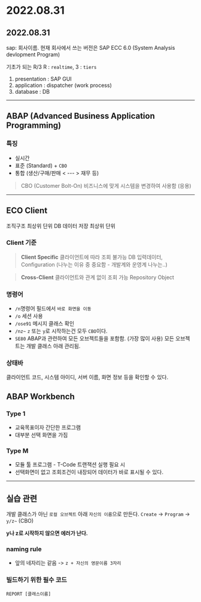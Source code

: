 # 2022.08.31

## 2022.08.31

sap: 회사이름. 현재 회사에서 쓰는 버전은 SAP ECC 6.0 (System Analysis devlopment Program)

기초가 되는 R/3 R : `realtime`, 3 : `tiers`

1.  presentation : SAP GUI
2.  application : dispatcher (work process)
3.  database : DB

---

## ABAP (Advanced Business Application Programming)

### 특징

-   실시간
-   표준 (Standard) + `CBO`
-   통합 (생산/구매/판매 < --- > 재무 등)

> CBO (Customer Bolt-On) 비즈니스에 맞게 시스템을 변경하여 사용함 (응용)

---

## ECO Client

조직구조 최상위 단위 DB 데이터 저장 최상위 단위

### Client 기준

> **Client Specific** 클라이언트에 따라 조회 불가능 DB 입력데이터, Configuration (나누는 이유 중 중요함 - 개발계와 운영계 나누는..)

> **Cross-Client** 클라이언트와 관계 없이 조회 가능 Repository Object

### 명령어

-   `/n`명령어 필드에서 `바로 화면을 이동`
-   `/o` 세션 사용
-   `/ose91` 메시지 클래스 확인
-   `/nz~` `z` 또는 `y`로 시작하는건 모두 `CBO`이다.
-   `SE80` ABAP과 관련하여 모든 오브젝트들을 포함함. (가장 많이 사용) 모든 오브젝트는 개발 클래스 아래 관리됨.

### 상태바

클라이언트 코드, 시스템 아이디, 서버 이름, 화면 정보 등을 확인할 수 있다.

## ABAP Workbench

### Type 1

-   교육목표이자 간단한 프로그램
-   대부분 선택 화면을 가짐

### Type M

-   모듈 툴 프로그램 - T-Code 트랜잭션 실행 필요 시
-   선택화면이 없고 조회조건이 내장되어 데이터가 바로 표시될 수 있다.

---

## 실습 관련

개발 클래스가 아닌 `로컬 오브젝트` 아래 `자신의 이름`으로 만든다. `Create` -> `Program` -> `y/z~` (CBO)

**y나 z로 시작하지 않으면 에러가 난다.**

### naming rule

-   앞의 네자리는 같음 -> `z + 자신의 영문이름 3자리`

### 빌드하기 위한 필수 코드

```ABAP
REPORT [클래스이름]
```
